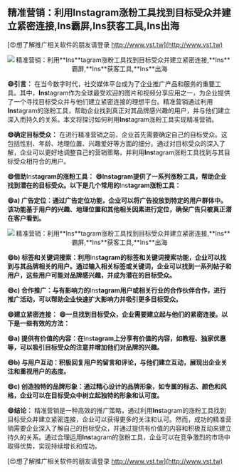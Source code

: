 ## **精准营销：利用**Ins**tagram涨粉工具找到目标受众并建立紧密连接,**Ins**霸屏,**Ins**获客工具,**Ins**出海**

[😍想了解推广相关软件的朋友请登录 http://www.vst.tw](http://www.vst.tw)

 <center><img src="https://vst.tw/MP4/tuiguang/png/3.png" alt="精准营销：利用**Ins**tagram涨粉工具找到目标受众并建立紧密连接,**Ins**霸屏,**Ins**获客工具,**Ins**出海"></center>

**😄引言：**
在当今数字时代，社交媒体平台成为了企业推广产品和服务的重要工具。其中，**Ins**tagram作为全球最受欢迎的图片和视频分享应用之一，为企业提供了一个寻找目标受众并与他们建立紧密连接的理想平台。精准营销通过利用**Ins**tagram的涨粉工具，帮助企业找到真正对其品牌感兴趣的用户，并与他们建立深入而持久的关系。本文将探讨如何利用**Ins**tagram涨粉工具实现精准营销。

**😄确定目标受众：**
在进行精准营销之前，企业首先需要确定自己的目标受众。这包括性别、年龄、地理位置、兴趣爱好等方面的细分。通过对目标受众的深入了解，企业可以更好地调整自己的营销策略，并利用**Ins**tagram涨粉工具找到与其目标受众相符合的用户。

**😄借助**Ins**tagram的涨粉工具：**
**😄**Ins**tagram提供了一系列涨粉工具，帮助企业找到潜在的目标受众。以下是几个常用的**Ins**tagram涨粉工具：**

**😄a) 广告定位：通过广告定位功能，企业可以将广告投放到特定的用户群体中。该功能基于用户的兴趣、地理位置和其他相关因素进行定位，确保广告只被真正潜在客户看到。**

 <center><img src="https://vst.tw/MP4/tuiguang/png/0.png" alt="精准营销：利用**Ins**tagram涨粉工具找到目标受众并建立紧密连接,**Ins**霸屏,**Ins**获客工具,**Ins**出海"></center>

**😄b) 标签和关键词搜索：利用**Ins**tagram的标签和关键词搜索功能，企业可以找到与其品牌相关的用户。通过输入相关标签或关键词，企业可以找到一系列帖子和用户，这些用户可能对品牌感兴趣，并成为潜在的目标受众。**

**😄c) 合作推广：与有影响力的**Ins**tagram用户或相关行业的合作伙伴合作，进行推广活动，可以帮助企业快速扩大影响力并吸引更多目标受众。**

**😄建立紧密连接：**
**😄一旦找到目标受众，企业需要建立起与他们的紧密连接。以下是一些有效的方法：**

**😄a) 提供有价值的内容：在**Ins**tagram上分享有价值的内容，如教程、独家优惠等，可以吸引目标受众的注意并增加他们对品牌的兴趣。**

**😄b) 与用户互动：积极回复用户的留言和评论，与他们建立互动，展现出企业关注和重视用户的态度。**

**😄c) 创造独特的品牌形象：通过精心设计的品牌形象，如专属的标志、颜色和风格，企业可以在目标受众中树立起独特的形象和认可度。**

**😄结论：**
精准营销是一种高效的推广策略，通过利用**Ins**tagram的涨粉工具找到目标受众并建立紧密连接，企业可以获得更多的关注和认可。然而，成功的精准营销需要企业深入了解自己的目标受众，并通过提供有价值的内容和积极互动来建立持久的关系。通过合理运用**Ins**tagram的涨粉工具，企业可以在竞争激烈的市场中取得优势，实现持续增长和成功。

[😍想了解推广相关软件的朋友请登录 http://www.vst.tw](http://www.vst.tw)



